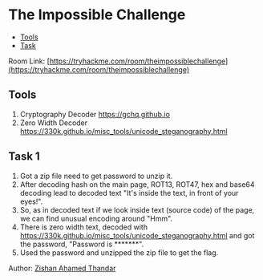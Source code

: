 # The Impossible Challenge

- [Tools](#tools)
- [Task](#task-1)

Room Link: [https://tryhackme.com/room/theimpossiblechallenge](https://tryhackme.com/room/theimpossiblechallenge)

## Tools 

1. Cryptography Decoder https://gchq.github.io
2. Zero Width Decoder https://330k.github.io/misc_tools/unicode_steganography.html

## Task 1

1. Got a zip file need to get password to unzip it.
2. After decoding hash on the main page, ROT13, ROT47, hex and base64 decoding lead to decoded text "It's inside the text, in front of your eyes!".
3. So, as in decoded text if we look inside text (source code) of the page, we can find unusual encoding around "Hmm".
4. There is zero width text, decoded with https://330k.github.io/misc_tools/unicode_steganography.html and got the password, "Password is *******".
5. Used the password and unzipped the zip file to get the flag.

Author: [Zishan Ahamed Thandar](https://ZishanAdThandar.github.io)
